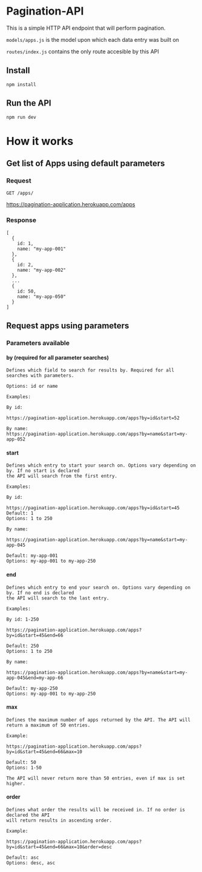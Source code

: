 # Pagination-API

This is a simple HTTP API endpoint that will perform pagination. 

`models/apps.js` is the model upon which each data entry was built on

`routes/index.js` contains the only route accesible by this API

## Install

    npm install

## Run the API

    npm run dev

# How it works

## Get list of Apps using default parameters

### Request

`GET /apps/`

  https://pagination-application.herokuapp.com/apps

### Response

    [
      {
        id: 1,
        name: "my-app-001"
      },
      {
        id: 2,
        name: "my-app-002"
      },
      ...
      {
        id: 50,
        name: "my-app-050"
      }
    ]

## Request apps using parameters

### Parameters available

  #### by (required for all parameter searches)
    Defines which field to search for results by. Required for all searches with parameters.

    Options: id or name

    Examples:

    By id:

    https://pagination-application.herokuapp.com/apps?by=id&start=52

    By name:
    https://pagination-application.herokuapp.com/apps?by=name&start=my-app-052
  

  #### start
    Defines which entry to start your search on. Options vary depending on by. If no start is declared 
    the API will search from the first entry.

    Examples:

    By id:

    https://pagination-application.herokuapp.com/apps?by=id&start=45
    Default: 1
    Options: 1 to 250

    By name:

    https://pagination-application.herokuapp.com/apps?by=name&start=my-app-045

    Default: my-app-001
    Options: my-app-001 to my-app-250

  #### end
    Defines which entry to end your search on. Options vary depending on by. If no end is declared 
    the API will search to the last entry.

    Examples:

    By id: 1-250

    https://pagination-application.herokuapp.com/apps?by=id&start=45&end=66

    Default: 250
    Options: 1 to 250

    By name:

    https://pagination-application.herokuapp.com/apps?by=name&start=my-app-045&end=my-app-66

    Default: my-app-250
    Options: my-app-001 to my-app-250

  #### max
    Defines the maximum number of apps returned by the API. The API will return a maximum of 50 entries.

    Example:

    https://pagination-application.herokuapp.com/apps?by=id&start=45&end=66&max=10

    Default: 50
    Options: 1-50
    
    The API will never return more than 50 entries, even if max is set higher.

  #### order
    Defines what order the results will be received in. If no order is declared the API 
    will return results in ascending order.

    Example:

    https://pagination-application.herokuapp.com/apps?by=id&start=45&end=66&max=10&order=desc
    
    Default: asc
    Options: desc, asc 


